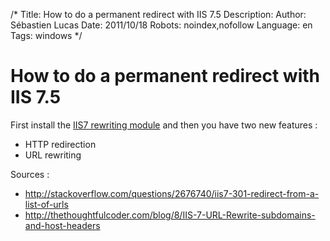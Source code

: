 /*
Title: How to do a permanent redirect with IIS 7.5
Description: 
Author: Sébastien Lucas
Date: 2011/10/18
Robots: noindex,nofollow
Language: en
Tags: windows
*/
# How to do a permanent redirect with IIS 7.5

First install the [IIS7 rewriting module](http://learn.iis.net/page.aspx/460/using-url-rewrite-module/) and then you have two new features :

*	HTTP redirection
*	URL rewriting

Sources :

*	http://stackoverflow.com/questions/2676740/iis7-301-redirect-from-a-list-of-urls
*	http://thethoughtfulcoder.com/blog/8/IIS-7-URL-Rewrite-subdomains-and-host-headers


